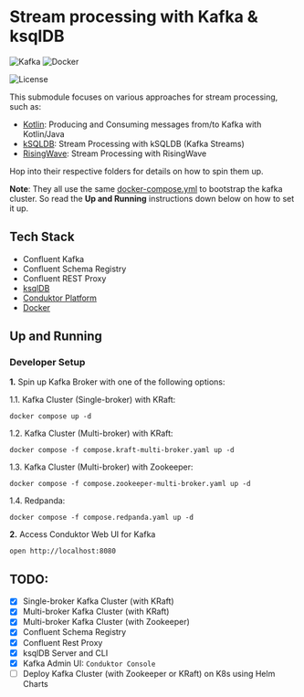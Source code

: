# Stream processing with Kafka & ksqlDB

![Kafka](https://img.shields.io/badge/Confluent_Kafka-7.7-141414?style=flat&logo=apachekafka&logoColor=white&labelColor=141414)
![Docker](https://img.shields.io/badge/Docker-329DEE?style=flat&logo=docker&logoColor=white&labelColor=329DEE)

![License](https://img.shields.io/badge/license-CC--BY--SA--4.0-31393F?style=flat&logo=creativecommons&logoColor=black&labelColor=white)

This submodule focuses on various approaches for stream processing, such as:

- [Kotlin](kotlin/): Producing and Consuming messages from/to Kafka with Kotlin/Java
- [kSQLDB](ksqldb/): Stream Processing with kSQLDB (Kafka Streams)
- [RisingWave](risingwave/): Stream Processing with RisingWave

Hop into their respective folders for details on how to spin them up.

**Note**: They all use the same [docker-compose.yml](docker-compose.yml) to bootstrap the kafka cluster. So read the **Up and Running** instructions down below on how to set it up.


## Tech Stack
- Confluent Kafka
- Confluent Schema Registry
- Confluent REST Proxy
- [ksqlDB](https://ksqldb.io/)
- [Conduktor Platform](https://v2.conduktor.io/)
- [Docker](https://docs.docker.com/get-docker/)


## Up and Running

### Developer Setup

**1.** Spin up Kafka Broker with one of the following options:

1.1. Kafka Cluster (Single-broker) with KRaft:
```shell
docker compose up -d
```

1.2. Kafka Cluster (Multi-broker) with KRaft:
```shell
docker compose -f compose.kraft-multi-broker.yaml up -d
```

1.3. Kafka Cluster (Multi-broker) with Zookeeper:
```shell
docker compose -f compose.zookeeper-multi-broker.yaml up -d
```

1.4. Redpanda:
```shell
docker compose -f compose.redpanda.yaml up -d
```

**2.** Access Conduktor Web UI for Kafka
```shell
open http://localhost:8080
```

## TODO:
- [x] Single-broker Kafka Cluster (with KRaft)
- [x] Multi-broker Kafka Cluster (with KRaft)
- [x] Multi-broker Kafka Cluster (with Zookeeper)
- [x] Confluent Schema Registry
- [x] Confluent Rest Proxy
- [x] ksqlDB Server and CLI
- [x] Kafka Admin UI: `Conduktor Console`
- [ ] Deploy Kafka Cluster (with Zookeeper or KRaft) on K8s using Helm Charts
